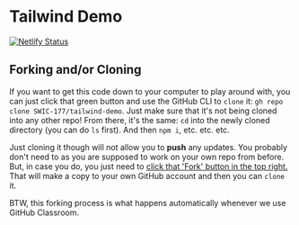 # Tailwind Demo

[![Netlify Status](https://api.netlify.com/api/v1/badges/aa583acf-eb2c-45f0-a60f-3eb0df98e32e/deploy-status)](https://app.netlify.com/sites/friendly-donut-bbe0f4/deploys)

## Forking and/or Cloning

If you want to get this code down to your computer to play around with, you can just click that green button and use the GitHub CLI to `clone` it: `gh repo clone SWIC-177/tailwind-demo`. Just make sure that it's not being cloned into any other repo! From there, it's the same: `cd` into the newly cloned directory (you can do `ls` first). And then `npm i`, etc. etc. etc.

Just cloning it though will not allow you to **push** any updates. You probably don't need to as you are supposed to work on your own repo from before. But, in case you do, you just need to [click that 'Fork' button in the top right.](https://docs.github.com/en/pull-requests/collaborating-with-pull-requests/working-with-forks/fork-a-repo) That will make a copy to your own GitHub account and then you can `clone` it.

BTW, this forking process is what happens automatically whenever we use GitHub Classroom.
